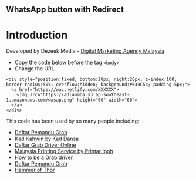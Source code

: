 ## WhatsApp button with Redirect

# Introduction

Developed by Dezeek Media - [Digital Marketing Agency Malaysia](https://dezeek.com "Dezeek - Digital Marketing Agency Malaysia").


* Copy the code below before the tag `<body>`
* Change the URL 

~~~~
<div style="position:fixed; bottom:20px; right:20px; z-index:100; border-radius:50%; overflow:hidden; background:#64BC54; padding:5px;">
  <a href="https://wac.netlify.com/XXXXXX">
    <img src="https://adlanmba.s3.ap-southeast-1.amazonaws.com/wasap.png" height="60" width="60">
  </a>
</div>
~~~~

This code has been used by so many people including:
* [Daftar Pemandu Grab](https://grab-driver.com.my "Daftar Pemandu Grab")
* [Kad Kahwin by Kad Dansa](https://kaddansa.com "Kad Kahwin")
* [Daftar Grab Driver Online](https://grabdriver.com.my "Daftar Grab Driver Online")
* [Malaysia Printing Service by Printar Ipoh](https://ipohprint.my "Perak Ipoh Printing service")
* [How to be a Grab driver](https://grab-signup.com.my "How to be a Grab Driver")
* [Daftar Pemandu Grab](https://grabcar-malaysia.com.my "Daftar Pemandu Grab")
* [Hammer of Thor](https://hammerthor.asia "Hammer of Thor")
